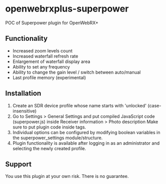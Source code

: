 # openwebrxplus-superpower
POC of Superpower plugin for OpenWebRX+

## Functionality
- Increased zoom levels count
- Increased waterfall refresh rate 
- Enlargement of waterfall display area
- Ability to set any frequency
- Ability to change the gain level / switch between auto/manual
- Last profile memory (experimental)

## Installation
1) Create an SDR device profile whose name starts with 'unlocked' (case-insensitive)
2) Go to Settings > General Settings and put compiled JavaScript code (superpower.js) inside Receiver information > Photo description
   Make sure to put plugin code inside <script></script> tags.
3) Individual options can be configured by modifying boolean variables in the superpower_settings module/structure.
4) Plugin functionality is available after logging in as an administrator and selecting the newly created profile.

## Support
You use this plugin at your own risk. There is no guarantee.